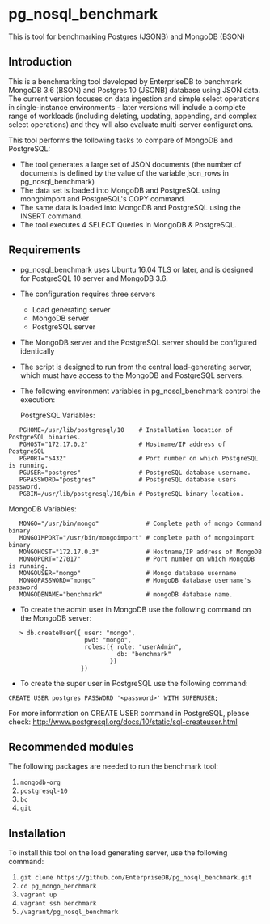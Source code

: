 pg_nosql_benchmark
==================

This is tool for benchmarking Postgres (JSONB) and MongoDB (BSON)

Introduction
-------------

This is a benchmarking tool developed by EnterpriseDB to benchmark  MongoDB 3.6 (BSON) and Postgres 10 (JSONB) database using JSON data. The current version focuses on data ingestion and simple select operations in single-instance environments - later versions will include a complete range of workloads (including deleting, updating, appending, and complex select operations) and they will also evaluate multi-server configurations.

This tool performs the following tasks to compare of MongoDB and PostgreSQL:
* The tool generates a large set of JSON documents (the number of documents is defined by the value of the variable json_rows in pg_nosql_benchmark)
* The data set is loaded into MongoDB and PostgreSQL using mongoimport and PostgreSQL's COPY command.
* The same data is loaded into MongoDB and PostgreSQL using the INSERT command.
* The tool executes 4 SELECT Queries in MongoDB & PostgreSQL.

Requirements
------------

* pg_nosql_benchmark uses Ubuntu 16.04 TLS or later, and is designed for PostgreSQL 10 server and MongoDB 3.6.
* The configuration requires three servers
	* Load generating server
	* MongoDB server
	* PostgreSQL server
* The MongoDB server and the PostgreSQL server should be configured identically
* The script is designed to run from the central load-generating server, which must have access to the MongoDB and PostgreSQL servers.
* The following environment variables in pg_nosql_benchmark control the execution:

  PostgreSQL Variables:
```
   PGHOME=/usr/lib/postgresql/10    # Installation location of PostgreSQL binaries.
   PGHOST="172.17.0.2"              # Hostname/IP address of PostgreSQL
   PGPORT="5432"                    # Port number on which PostgreSQL is running.
   PGUSER="postgres"                # PostgreSQL database username.
   PGPASSWORD="postgres"            # PostgreSQL database users password.
   PGBIN=/usr/lib/postgresql/10/bin # PostgreSQL binary location.
```

  MongoDB Variables:

```
   MONGO="/usr/bin/mongo"             # Complete path of mongo Command binary
   MONGOIMPORT="/usr/bin/mongoimport" # complete path of mongoimport binary
   MONGOHOST="172.17.0.3"             # Hostname/IP address of MongoDB
   MONGOPORT="27017"                  # Port number on which MongoDB is running.
   MONGOUSER="mongo"                  # Mongo database username
   MONGOPASSWORD="mongo"              # MongoDB database username's password
   MONGODBNAME="benchmark"            # mongoDB database name.
```

* To create the admin user in MongoDB use the following command on the MongoDB server:
```
   > db.createUser({ user: "mongo",
                     pwd: "mongo",
                     roles:[{ role: "userAdmin",
                              db: "benchmark"
                            }]
                    })
```

* To create the super user in PostgreSQL use the following command:
```
CREATE USER postgres PASSWORD '<password>' WITH SUPERUSER;
```

For more information on CREATE USER command in PostgreSQL, please check:
   http://www.postgresql.org/docs/10/static/sql-createuser.html

Recommended modules
--------------------
  The following packages are needed to run the benchmark tool:
  1. `mongodb-org`
  2. `postgresql-10`
  3. `bc`
  4. `git`

Installation
------------

To install this tool on the load generating server, use the following command:

1. `git clone https://github.com/EnterpriseDB/pg_nosql_benchmark.git`
2. `cd pg_mongo_benchmark`
3. `vagrant up`
4. `vagrant ssh benchmark`
5. `/vagrant/pg_nosql_benchmark`
